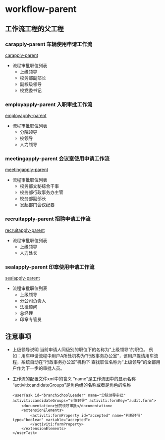 # workflow-parent

## 工作流工程的父工程
### carapply-parent 车辆使用申请工作流
  [carapply-parent](oa-parent/workflow-parent/carapply-parent/README.md)
  * 流程审批职位列表
    * 上级领导
    * 校务部副部长
    * 副校级领导
    * 校党委书记
### employapply-parent 入职审批工作流
  [employapply-parent](oa-parent/workflow-parent/employapply-parent/README.md)
* 流程审批职位列表
  * 分院领导
  * 校领导
  * 人力领导
### meetingapply-parent 会议室使用申请工作流
  [meetingapply-parent](oa-parent/workflow-parent/meetingapply-parent/README.md)
* 流程审批职位列表
  * 校务部文秘综合干事
  * 校务部行政事务办主管
  * 校务部副部长
  * 发起部门会议纪要
### recruitapply-parent 招聘申请工作流
  [recruitapply-parent](oa-parent/workflow-parent/recruitapply-parent/README.md)
* 流程审批职位列表
  * 上级领导
  * 人力处长
### sealapply-parent 印章使用申请工作流
  [sealapply-parent](oa-parent/workflow-parent/sealapply-parent/README.md)
* 流程审批职位列表
  * 上级领导
  * 分公司负责人
  * 法律顾问
  * 总经理
  * 印章专管员

## 注意事项
  * 上级领导说明
  当前申请人同级别的职位下的名称为“上级领导”的职位。
  例如：用车申请流程中用户A所处机构为“行政事务办公室”，该用户提请用车流程，系统自动在“行政事务办公室”机构下
  查找职位名称为“上级领导”的全部用户作为下一步的审批人员。
  * 工作流的配置文件xml中的含义
  “name”是工作流图中的显示名称
  “activiti:candidateGroups”是角色组的名称或者是角色的名称

        <userTask id="branchSchoolLeader" name="分院领导审批" activiti:candidateGroups="分院领导" activiti:formKey="audit.form">
            <documentation>分院领导审批</documentation>
            <extensionElements>
                <activiti:formProperty id="accepted" name="判断环节" type="boolean" variable="accepted">
                </activiti:formProperty>
            </extensionElements>
        </userTask>

